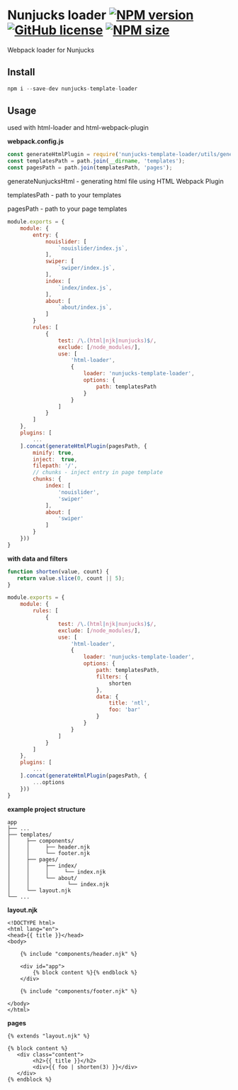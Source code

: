 [npm-url]: https://www.npmjs.com/package/nunjucks-template-loader
[npm-image]: https://img.shields.io/npm/v/nunjucks-template-loader?color=blue

[logo-url]: https://github.com/truerk/nunjucks-template-loader
[logo-image]: https://i.ibb.co/ZLJQnqP/nunjucks-template-loader.webp

[license-image]: https://img.shields.io/badge/license-MIT-blue.svg
[license-url]: https://github.com/truerk/nunjucks-template-loader/blob/master/LICENSE

[size-image]: https://img.shields.io/npm/dm/nunjucks-template-loader.svg
[size-url]: https://www.npmjs.com/package/nunjucks-template-loader

# Nunjucks loader [![NPM version][npm-image]][npm-url] [![GitHub license][license-image]][license-url] [![NPM size][size-image]][size-url]

Webpack loader for Nunjucks

## Install

```js
npm i --save-dev nunjucks-template-loader
```

## Usage

used with html-loader and html-webpack-plugin

**webpack.config.js**

```js
const generateHtmlPlugin = require('nunjucks-template-loader/utils/generateHtmlPlugin');
const templatesPath = path.join(__dirname, 'templates');
const pagesPath = path.join(templatesPath, 'pages');
```

generateNunjucksHtml - generating html file using HTML Webpack Plugin

templatesPath - path to your templates

pagesPath - path to your page templates

```js
module.exports = {
    module: {
        entry: {
            nouislider: [
                `nouislider/index.js`,
            ],
            swiper: [
                `swiper/index.js`,
            ],
            index: [
                `index/index.js`,
            ],
            about: [
                `about/index.js`,
            ]
        }
        rules: [
            {
                test: /\.(html|njk|nunjucks)$/,
                exclude: [/node_modules/],
                use: [
                    'html-loader',
                    {
                        loader: 'nunjucks-template-loader',
                        options: {
                            path: templatesPath
                        }
                    }
                ]
            }
        ]
    },
    plugins: [
        ...
    ].concat(generateHtmlPlugin(pagesPath, {
        minify: true,
        inject:  true,
        filepath: '/',
        // chunks - inject entry in page template
        chunks: {
            index: [
                'nouislider',
                'swiper'
            ],
            about: [
                'swiper'
            ]
        }
    }))
}
```

**with data and filters**
```js
function shorten(value, count) {
   return value.slice(0, count || 5);
}

module.exports = {
    module: {
        rules: [
            {
                test: /\.(html|njk|nunjucks)$/,
                exclude: [/node_modules/],
                use: [
                    'html-loader',
                    {
                        loader: 'nunjucks-template-loader',
                        options: {
                            path: templatesPath,
                            filters: {
                                shorten
                            },
                            data: {
                                title: 'ntl',
                                foo: 'bar'
                            }
                        }
                    }
                ]
            }
        ]
    },
    plugins: [
        ...
    ].concat(generateHtmlPlugin(pagesPath, {
        ...options
    }))
}
```

**example project structure**
```
app
├── ...
├── templates/
│     ├── components/
│     │     ├── header.njk
│     │     └── footer.njk
│     ├── pages/
│     │     ├── index/
│     │     │     └── index.njk
│     │     └── about/
│     │            └── index.njk
│     └── layout.njk
└── ...
```
**layout.njk**
```markup
<!DOCTYPE html>
<html lang="en">
<head>{{ title }}</head>
<body>

    {% include "components/header.njk" %}

    <div id="app">
        {% block content %}{% endblock %}
    </div>

    {% include "components/footer.njk" %}

</body>
</html>
```

**pages**
```markup
{% extends "layout.njk" %}

{% block content %}
   <div class="content">
        <h2>{{ title }}</h2>
        <div>{{ foo | shorten(3) }}</div>
   </div>
{% endblock %}
```
